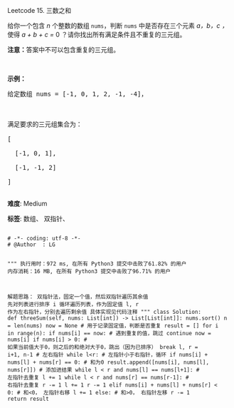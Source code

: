 Leetcode 15. 三数之和
<p>给你一个包含 <em>n</em> 个整数的数组&nbsp;<code>nums</code>，判断&nbsp;<code>nums</code>&nbsp;中是否存在三个元素 <em>a，b，c ，</em>使得&nbsp;<em>a + b + c = </em>0 ？请你找出所有满足条件且不重复的三元组。</p>


<p><strong>注意：</strong>答案中不可以包含重复的三元组。</p>



<p>&nbsp;</p>



<p><strong>示例：</strong></p>



<pre>给定数组 nums = [-1, 0, 1, 2, -1, -4]，



满足要求的三元组集合为：

[

  [-1, 0, 1],

  [-1, -1, 2]

]

</pre>





 **难度**: Medium



 **标签**: 数组、 双指针、 





<div class="hcb_wrap">
<pre class="prism undefined-numbers lang-python" data-lang="Python"><code>
# -*- coding: utf-8 -*-
# @Author  : LG

"""
执行用时：972 ms, 在所有 Python3 提交中击败了61.82% 的用户
内存消耗：16 MB, 在所有 Python3 提交中击败了96.71% 的用户

解题思路：
    双指针法，固定一个值，然后双指针遍历其余值
    先对列表进行排序
    i 循环遍历列表，作为固定值
    l, r 作为左右指针，分别去遍历剩余值
    具体实现见代码注释
"""
class Solution:
    def threeSum(self, nums: List[int]) -> List[List[int]]:
        nums.sort()
        n = len(nums)
        now = None  # 用于记录固定值，判断是否重复
        result = []
        for i in range(n):
            if nums[i] == now:  # 遇到重复的值，跳过
                continue
            now = nums[i]
            if nums[i] > 0: # 如果当前值大于0，则之后的和绝对大于0，跳出（因为已排序）
                break
            l, r = i+1, n-1 # 左右指针
            while l<r:  # 左指针小于右指针，循环
                if nums[i] + nums[l] + nums[r] == 0:    # 和为0
                    result.append([nums[i], nums[l], nums[r]])  # 添加进结果
                    while l < r and nums[l] == nums[l+1]:   # 左指针去重复
                        l += 1
                    while l < r and nums[r] == nums[r-1]:   # 右指针去重复
                        r -= 1
                    l += 1
                    r -= 1
                elif nums[i] + nums[l] + nums[r] < 0:     # 和<0， 左指针右移
                    l += 1
                else:   # 和>0， 右指针左移
                    r -= 1
        return result</code></pre></div>
